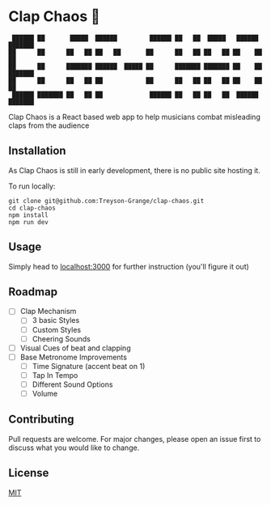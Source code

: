 # Clap Chaos 👏

```
 ██████ ██       █████  ██████         ██████ ██   ██  █████   ██████  ███████ 
██      ██      ██   ██ ██   ██       ██      ██   ██ ██   ██ ██    ██ ██      
██      ██      ███████ ██████  █████ ██      ███████ ███████ ██    ██ ███████ 
██      ██      ██   ██ ██            ██      ██   ██ ██   ██ ██    ██      ██ 
 ██████ ███████ ██   ██ ██             ██████ ██   ██ ██   ██  ██████  ███████ 
```

Clap Chaos is a React based web app to help musicians combat misleading claps from the audience

## Installation

As Clap Chaos is still in early development, there is no public site hosting it.

To run locally:
```
git clone git@github.com:Treyson-Grange/clap-chaos.git
cd clap-chaos
npm install
npm run dev
```

## Usage

Simply head to [localhost:3000](http://localhost:3000/) for further instruction (you'll figure it out)

## Roadmap
- [ ] Clap Mechanism
    - [ ] 3 basic Styles
    - [ ] Custom Styles
    - [ ] Cheering Sounds
- [ ] Visual Cues of beat and clapping
- [ ] Base Metronome Improvements
    - [ ] Time Signature (accent beat on 1)
    - [ ] Tap In Tempo
    - [ ] Different Sound Options
    - [ ] Volume

## Contributing

Pull requests are welcome. For major changes, please open an issue first
to discuss what you would like to change.

## License

[MIT](/LICENSE)
